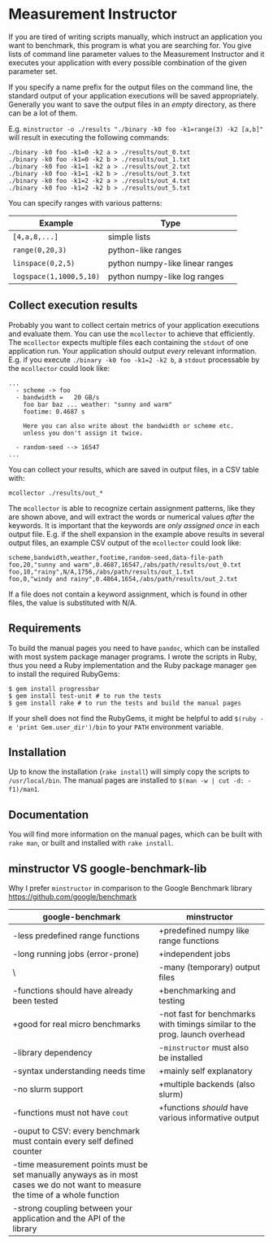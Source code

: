# Measurement Instructor

If you are tired of writing scripts manually, which instruct an
application you want to benchmark, this program is what you are
searching for. You give lists of command line parameter values to the
Measurement Instructor and it executes your application with every
possible combination of the given parameter set.

If you specify a name prefix for the output files on the command line,
the standard output of your application executions will be saved
appropriately. Generally you want to save the output files in an *empty*
directory, as there can be a lot of them.

E.g. `minstructor -o ./results "./binary -k0 foo -k1=range(3) -k2
[a,b]"` will result in executing the following commands:

    ./binary -k0 foo -k1=0 -k2 a > ./results/out_0.txt
    ./binary -k0 foo -k1=0 -k2 b > ./results/out_1.txt
    ./binary -k0 foo -k1=1 -k2 a > ./results/out_2.txt
    ./binary -k0 foo -k1=1 -k2 b > ./results/out_3.txt
    ./binary -k0 foo -k1=2 -k2 a > ./results/out_4.txt
    ./binary -k0 foo -k1=2 -k2 b > ./results/out_5.txt

You can specify ranges with various patterns:

| **Example**             | **Type**                        |
| ----------------------- | ------------------------------- |
| `[4,a,8,...]`           | simple lists                    |
| `range(0,20,3)`         | python-like ranges              |
| `linspace(0,2,5)`       | python numpy-like linear ranges |
| `logspace(1,1000,5,10)` | python numpy-like log ranges    |

## Collect execution results

Probably you want to collect certain metrics of your application
executions and evaluate them. You can use the `mcollector` to achieve
that efficiently. The `mcollector` expects multiple files each
containing the `stdout` of one application run. Your application should
output *every* relevant information. E.g. if you execute `./binary -k0
foo -k1=2 -k2 b`, a `stdout` processable by the `mcollector` could look
like:

    ...
      - scheme -> foo
      - bandwidth =   20 GB/s
        foo bar baz ... weather: "sunny and warm"
        footime: 0.4687 s
    
        Here you can also write about the bandwidth or scheme etc.
        unless you don't assign it twice.
    
      - random-seed --> 16547
    ...

You can collect your results, which are saved in output files, in a CSV
table with:

    mcollector ./results/out_*

The `mcollector` is able to recognize certain assignment patterns, like
they are shown above, and will extract the words or numerical values
*after* the keywords. It is important that the keywords are *only
assigned once* in each output file. E.g. if the shell expansion in the
example above results in several output files, an example CSV output of
the `mcollector` could look like:

    scheme,bandwidth,weather,footime,random-seed,data-file-path
    foo,20,"sunny and warm",0.4687,16547,/abs/path/results/out_0.txt
    foo,10,"rainy",N/A,1756,/abs/path/results/out_1.txt
    foo,0,"windy and rainy",0.4864,1654,/abs/path/results/out_2.txt

If a file does not contain a keyword assignment, which is found in other
files, the value is substituted with N/A.

## Requirements

To build the manual pages you need to have `pandoc`, which can be
installed with most system package manager programs. I wrote the scripts
in Ruby, thus you need a Ruby implementation and the Ruby package
manager `gem` to install the required RubyGems:

``` shell
$ gem install progressbar
$ gem install test-unit # to run the tests
$ gem install rake # to run the tests and build the manual pages
```

If your shell does not find the RubyGems, it might be helpful to add
`$(ruby -e 'print Gem.user_dir')/bin` to your `PATH` environment
variable.

## Installation

Up to know the installation (`rake install`) will simply copy the
scripts to `/usr/local/bin`. The manual pages are installed to `$(man -w
| cut -d: -f1)/man1`.

## Documentation

You will find more information on the manual pages, which can be built
with `rake man`, or built and installed with `rake install`.

## minstructor VS google-benchmark-lib

Why I prefer `minstructor` in comparison to the Google Benchmark library
https://github.com/google/benchmark

| **google-benchmark**                                                                                                           | **minstructor**                                                             |
| ------------------------------------------------------------------------------------------------------------------------------ | --------------------------------------------------------------------------- |
| \-less predefined range functions                                                                                              | \+predefined numpy like range functions                                     |
| \-long running jobs (error-prone)                                                                                              | \+independent jobs                                                          |
| \\                                                                                                                             | \-many (temporary) output files                                             |
| \-functions should have already been tested                                                                                    | \+benchmarking and testing                                                  |
| \+good for real micro benchmarks                                                                                               | \-not fast for benchmarks with timings similar to the prog. launch overhead |
| \-library dependency                                                                                                           | \-`minstructor` must also be installed                                      |
| \-syntax understanding needs time                                                                                              | \+mainly self explanatory                                                   |
| \-no slurm support                                                                                                             | \+multiple backends (also slurm)                                            |
| \-functions must not have `cout`                                                                                               | \+functions *should* have various informative output                        |
| \-ouput to CSV: every benchmark must contain every self defined counter                                                        |                                                                             |
| \-time measurement points must be set manually anyways as in most cases we do not want to measure the time of a whole function |                                                                             |
| \-strong coupling between your application and the API of the library                                                          |                                                                             |
